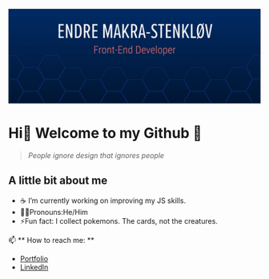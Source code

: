 ![This is an image](/images/github.jpg)
# Hi👋 Welcome to my Github :star_struck:

> *People ignore design that ignores people*

## A little bit about me
- :coffee: I’m currently working on improving my JS skills.
- :technologist:Pronouns:He/Him
- ⚡Fun fact: I collect pokemons. The cards, not the creatures.


📫 ** How to reach me: **
- [Portfolio](https://makra-stenkloev.no/)
- [LinkedIn](https://www.linkedin.com/in/endre-makra-stenkl%C3%B8v/)
